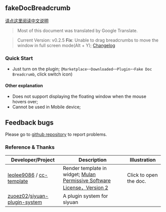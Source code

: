 ## fakeDocBreadcrumb

[请点这里阅读中文说明](README_zh_CN.md)

> Most of this document was translated by Google Translate.

> Current Version: v0.2.5 **Fix**: Unable to drag breadcrumbs to move the window in full screen mode(Alt + Y); 
[Changelog](CHANGELOG.md)

### Quick Start

- Just turn on the plugin; (`Marketplace`--`Downloaded`--`Plugin`--`Fake Doc Breadcrumb`, click switch icon)

#### Other explanation

- Does not support displaying the floating window when the mouse hovers over;
- Cannot be used in Mobile device;

## Feedback bugs

Please go to [github repository](https://github.com/OpaqueGlass/syplugin-fakeDocBreadcrumb) to report problems.

### Reference & Thanks

| Developer/Project                                            | Description                                                  | Illustration           |
| ------------------------------------------------------------ | ------------------------------------------------------------ | ---------------------- |
| [leolee9086](https://github.com/leolee9086) / [cc-template](https://github.com/leolee9086/cc-template) | Render template in widget; [Mulan Permissive Software License，Version 2](https://github.com/leolee9086/cc-template/blob/main/LICENSE) | Click to open the doc. |
| [zuoez02](https://github.com/zuoez02)/[siyuan-plugin-system](https://github.com/zuoez02/siyuan-plugin-system) | A plugin system for siyuan                                   |                        |

